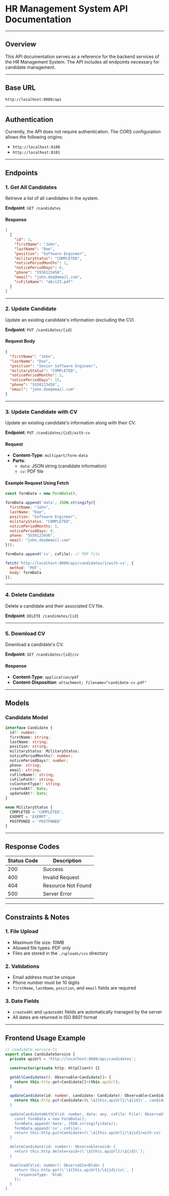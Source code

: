 
# HR Management System API Documentation

---

## Overview

This API documentation serves as a reference for the backend services of the HR Management System. The API includes all endpoints necessary for candidate management.

---

## Base URL

`http://localhost:8080/api`

---

## Authentication

Currently, the API does not require authentication. The CORS configuration allows the following origins:

- `http://localhost:8100`
- `http://localhost:8101`

---

## Endpoints

### 1. Get All Candidates

Retrieve a list of all candidates in the system.

**Endpoint**: `GET /candidates`

#### Response

```json
[
  {
    "id": 1,
    "firstName": "John",
    "lastName": "Doe",
    "position": "Software Engineer",
    "militaryStatus": "COMPLETED",
    "noticePeriodMonths": 1,
    "noticePeriodDays": 0,
    "phone": "5550123456",
    "email": "john.doe@email.com",
    "cvFileName": "abc123.pdf"
  }
]
```

---

### 2. Update Candidate

Update an existing candidate's information (excluding the CV).

**Endpoint**: `PUT /candidates/{id}`

#### Request Body

```json
{
  "firstName": "John",
  "lastName": "Doe",
  "position": "Senior Software Engineer",
  "militaryStatus": "COMPLETED",
  "noticePeriodMonths": 2,
  "noticePeriodDays": 15,
  "phone": "5550123456",
  "email": "john.doe@email.com"
}
```

---

### 3. Update Candidate with CV

Update an existing candidate's information along with their CV.

**Endpoint**: `PUT /candidates/{id}/with-cv`

#### Request

- **Content-Type**: `multipart/form-data`
- **Parts**:
  - `data`: JSON string (candidate information)
  - `cv`: PDF file

#### Example Request Using Fetch

```javascript
const formData = new FormData();

formData.append('data', JSON.stringify({
  firstName: "John",
  lastName: "Doe",
  position: "Software Engineer",
  militaryStatus: "COMPLETED",
  noticePeriodMonths: 1,
  noticePeriodDays: 0,
  phone: "5550123456",
  email: "john.doe@email.com"
}));

formData.append('cv', cvFile); // PDF file

fetch('http://localhost:8080/api/candidates/1/with-cv', {
  method: 'PUT',
  body: formData
});
```

---

### 4. Delete Candidate

Delete a candidate and their associated CV file.

**Endpoint**: `DELETE /candidates/{id}`

---

### 5. Download CV

Download a candidate's CV.

**Endpoint**: `GET /candidates/{id}/cv`

#### Response

- **Content-Type**: `application/pdf`
- **Content-Disposition**: `attachment; filename="candidate-cv.pdf"`

---

## Models

### Candidate Model

```typescript
interface Candidate {
  id?: number;
  firstName: string;
  lastName: string;
  position: string;
  militaryStatus: MilitaryStatus;
  noticePeriodMonths?: number;
  noticePeriodDays?: number;
  phone: string;
  email: string;
  cvFileName?: string;
  cvFilePath?: string;
  cvContentType?: string;
  createdAt?: Date;
  updatedAt?: Date;
}

enum MilitaryStatus {
  COMPLETED = 'COMPLETED',
  EXEMPT = 'EXEMPT',
  POSTPONED = 'POSTPONED'
}
```

---

## Response Codes

| Status Code | Description        |
|-------------|--------------------|
| 200         | Success            |
| 400         | Invalid Request    |
| 404         | Resource Not Found |
| 500         | Server Error       |

---

## Constraints & Notes

### 1. File Upload

- Maximum file size: 10MB
- Allowed file types: PDF only
- Files are stored in the `./uploads/cvs` directory

### 2. Validations

- Email address must be unique
- Phone number must be 10 digits
- `firstName`, `lastName`, `position`, and `email` fields are required

### 3. Date Fields

- `createdAt` and `updatedAt` fields are automatically managed by the server
- All dates are returned in ISO 8601 format

---

## Frontend Usage Example

```typescript
// candidate.service.ts
export class CandidateService {
  private apiUrl = 'http://localhost:8080/api/candidates';

  constructor(private http: HttpClient) {}

  getAllCandidates(): Observable<Candidate[]> {
    return this.http.get<Candidate[]>(this.apiUrl);
  }

  updateCandidate(id: number, candidate: Candidate): Observable<Candidate> {
    return this.http.put<Candidate>(\`\${this.apiUrl}/\${id}\`, candidate);
  }

  updateCandidateWithCV(id: number, data: any, cvFile: File): Observable<Candidate> {
    const formData = new FormData();
    formData.append('data', JSON.stringify(data));
    formData.append('cv', cvFile);
    return this.http.put<Candidate>(\`\${this.apiUrl}/\${id}/with-cv\`, formData);
  }

  deleteCandidate(id: number): Observable<void> {
    return this.http.delete<void>(\`\${this.apiUrl}/\${id}\`);
  }

  downloadCV(id: number): Observable<Blob> {
    return this.http.get(\`\${this.apiUrl}/\${id}/cv\`, {
      responseType: 'blob'
    });
  }
}
```
